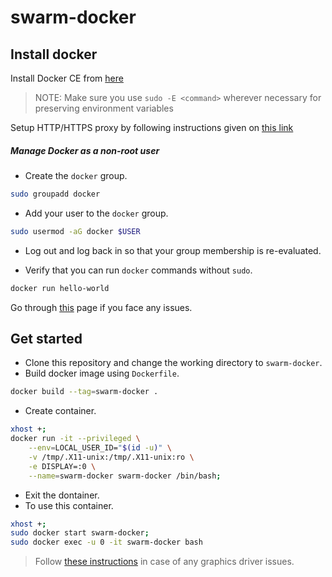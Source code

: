 # swarm-docker

## Install docker
Install Docker CE from [here](https://docs.docker.com/install/linux/docker-ce/ubuntu/)
>NOTE: Make sure you use ```sudo -E <command>``` wherever necessary for preserving environment variables

Setup HTTP/HTTPS proxy by following instructions given on [this link](https://docs.docker.com/config/daemon/systemd/)

##### Manage Docker as a non-root user
- Create the ```docker``` group.
```sh
sudo groupadd docker
```
- Add your user to the ```docker``` group.
```sh
sudo usermod -aG docker $USER
```
- Log out and log back in so that your group membership is re-evaluated.

- Verify that you can run ```docker``` commands without ```sudo```.
```sh
docker run hello-world
```
Go through [this](https://docs.docker.com/install/linux/linux-postinstall/) page if you face any issues.

## Get started
- Clone this repository and change the working directory to ```swarm-docker```.
- Build docker image using ```Dockerfile```.
```sh
docker build --tag=swarm-docker .
```
- Create container.
```sh
xhost +;
docker run -it --privileged \
    --env=LOCAL_USER_ID="$(id -u)" \
    -v /tmp/.X11-unix:/tmp/.X11-unix:ro \
    -e DISPLAY=:0 \
    --name=swarm-docker swarm-docker /bin/bash;
```
- Exit the dontainer.
- To use this container.
```sh
xhost +;
sudo docker start swarm-docker;
sudo docker exec -u 0 -it swarm-docker bash
```

> Follow [these instructions](http://gernotklingler.com/blog/howto-get-hardware-accelerated-opengl-support-docker/) in case of any graphics driver issues.
